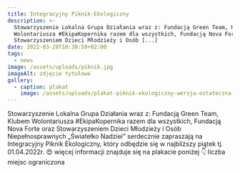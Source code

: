 ```yaml
---
title: Integracyjny Piknik-Ekologiczny
description: >-
  Stowarzyszenie Lokalna Grupa Działania wraz z: Fundacją Green Team, Klubem
  Wolontariusza #EkipaKopernika razem dla wszystkich, Fundacją Nova Forte oraz
  Stowarzyszeniem Dzieci Młodzieży i Osób [...]
date: 2022-03-28T10:38:59+02:00
tags:
  - news
image: /assets/uploads/piknik.jpg
imageAlt: zdjęcie tytułowe
gallery:
  - caption: plakat
    image: /assets/uploads/plakat-piknik-ekologiczny-wersja-ostateczna-2-724x1024.png
---
```

Stowarzyszenie Lokalna Grupa Działania wraz z: Fundacją Green Team, Klubem Wolontariusza #EkipaKopernika razem dla wszystkich, Fundacją Nova Forte oraz Stowarzyszeniem Dzieci Młodzieży i Osób Niepełnosprawnych „Światełko Nadziei” serdecznie zapraszają na Integracyjny Piknik Ekologiczny, który odbędzie się w najbliższy piątek tj. 01.04.2022r. 😍 więcej informacji znajduje się na plakacie poniżej 👇 liczba miejsc ograniczona
